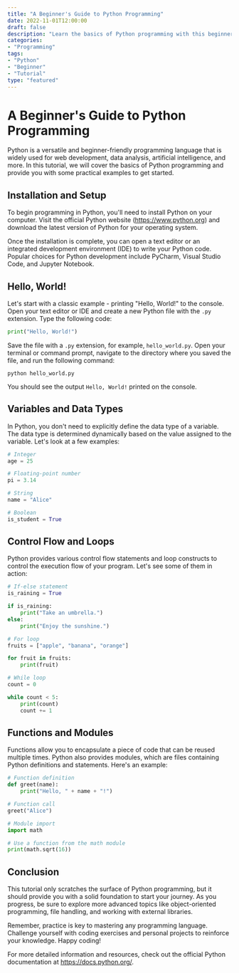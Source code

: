 ```yaml
--- 
title: "A Beginner's Guide to Python Programming"
date: 2022-11-01T12:00:00
draft: false
description: "Learn the basics of Python programming with this beginner-friendly tutorial."
categories:
- "Programming"
tags:
- "Python"
- "Beginner"
- "Tutorial"
type: "featured"
--- 
```


# A Beginner's Guide to Python Programming

Python is a versatile and beginner-friendly programming language that is widely used for web development, data analysis, artificial intelligence, and more. In this tutorial, we will cover the basics of Python programming and provide you with some practical examples to get started.

## Installation and Setup

To begin programming in Python, you'll need to install Python on your computer. Visit the official Python website (https://www.python.org) and download the latest version of Python for your operating system.

Once the installation is complete, you can open a text editor or an integrated development environment (IDE) to write your Python code. Popular choices for Python development include PyCharm, Visual Studio Code, and Jupyter Notebook.

## Hello, World!

Let's start with a classic example - printing "Hello, World!" to the console. Open your text editor or IDE and create a new Python file with the `.py` extension. Type the following code:

```python
print("Hello, World!")
```

Save the file with a `.py` extension, for example, `hello_world.py`. Open your terminal or command prompt, navigate to the directory where you saved the file, and run the following command:

```
python hello_world.py
```

You should see the output `Hello, World!` printed on the console.

## Variables and Data Types

In Python, you don't need to explicitly define the data type of a variable. The data type is determined dynamically based on the value assigned to the variable. Let's look at a few examples:

```python
# Integer
age = 25

# Floating-point number
pi = 3.14

# String
name = "Alice"

# Boolean
is_student = True
```

## Control Flow and Loops

Python provides various control flow statements and loop constructs to control the execution flow of your program. Let's see some of them in action:

```python
# If-else statement
is_raining = True

if is_raining:
    print("Take an umbrella.")
else:
    print("Enjoy the sunshine.")

# For loop
fruits = ["apple", "banana", "orange"]

for fruit in fruits:
    print(fruit)

# While loop
count = 0

while count < 5:
    print(count)
    count += 1
```

## Functions and Modules

Functions allow you to encapsulate a piece of code that can be reused multiple times. Python also provides modules, which are files containing Python definitions and statements. Here's an example:

```python
# Function definition
def greet(name):
    print("Hello, " + name + "!")

# Function call
greet("Alice")

# Module import
import math

# Use a function from the math module
print(math.sqrt(16))
```

## Conclusion

This tutorial only scratches the surface of Python programming, but it should provide you with a solid foundation to start your journey. As you progress, be sure to explore more advanced topics like object-oriented programming, file handling, and working with external libraries.

Remember, practice is key to mastering any programming language. Challenge yourself with coding exercises and personal projects to reinforce your knowledge. Happy coding!

For more detailed information and resources, check out the official Python documentation at https://docs.python.org/.
